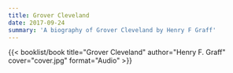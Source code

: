 ```yaml
---
title: Grover Cleveland
date: 2017-09-24
summary: 'A biography of Grover Cleveland by Henry F Graff'
---
```


{{< booklist/book
title="Grover Cleveland"
author="Henry F. Graff"
cover="cover.jpg"
format="Audio" >}}
